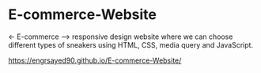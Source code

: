 # E-commerce-Website
<- E-commerce --> responsive design website where we can choose different types of sneakers using HTML, CSS, media query and JavaScript.

https://engrsayed90.github.io/E-commerce-Website/
